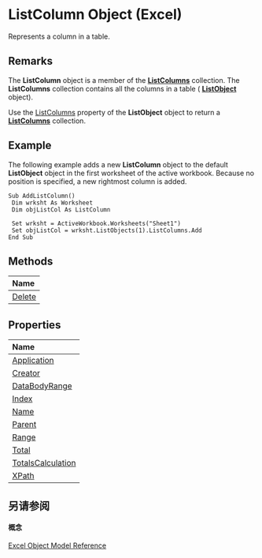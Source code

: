 
# ListColumn Object (Excel)

Represents a column in a table.


## Remarks

 The **ListColumn** object is a member of the **[ListColumns](c1b8aff0-3049-df58-ce1f-0c5e4bddc467.md)** collection. The **ListColumns** collection contains all the columns in a table ( **[ListObject](46de6c4f-8ce0-0c7d-da59-6e52f5eab612.md)** object).

Use the [ListColumns](64cefe01-b0e6-1cdd-3eec-7cb8389666dc.md) property of the **ListObject** object to return a **[ListColumns](c1b8aff0-3049-df58-ce1f-0c5e4bddc467.md)** collection.


## Example

The following example adds a new  **ListColumn** object to the default **ListObject** object in the first worksheet of the active workbook. Because no position is specified, a new rightmost column is added.


```
Sub AddListColumn() 
 Dim wrksht As Worksheet 
 Dim objListCol As ListColumn 
 
 Set wrksht = ActiveWorkbook.Worksheets("Sheet1") 
 Set objListCol = wrksht.ListObjects(1).ListColumns.Add 
End Sub 

```


## Methods



|**Name**|
|:-----|
|[Delete](d3c62503-0a49-afc2-8f26-224bdf13b50c.md)|

## Properties



|**Name**|
|:-----|
|[Application](49351e5a-e06c-aaac-5002-e1682b79c4a3.md)|
|[Creator](9dad6409-cd84-e7ef-71e0-d003ca61cdda.md)|
|[DataBodyRange](04999c13-f70b-8692-a304-ed693d5bee26.md)|
|[Index](11e15859-c690-84c0-21de-73834d8738e4.md)|
|[Name](0deb0687-b02a-f710-2331-58ec0e29dbe8.md)|
|[Parent](253542f9-839d-dbd2-2e06-f425062ebb92.md)|
|[Range](aed17e46-e337-c8a6-265c-725859f33fd1.md)|
|[Total](e3a2fd3c-560f-2743-e45e-5e472e45e10c.md)|
|[TotalsCalculation](bb8c1dd1-1ee6-3ef8-8af4-2b3f24eb642d.md)|
|[XPath](a025d423-4291-c40a-96b9-e1f807d4b388.md)|

## 另请参阅


#### 概念


[Excel Object Model Reference](11ea8598-8a20-92d5-f98b-0da04263bf2c.md)